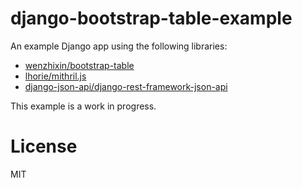 django-bootstrap-table-example
==============================

An example Django app using the following libraries:

* [wenzhixin/bootstrap-table](https://github.com/wenzhixin/bootstrap-table)
* [lhorie/mithril.js](https://github.com/lhorie/mithril.js/)
* [django-json-api/django-rest-framework-json-api](https://github.com/django-json-api/django-rest-framework-json-api)

This example is a work in progress.

# License
MIT
